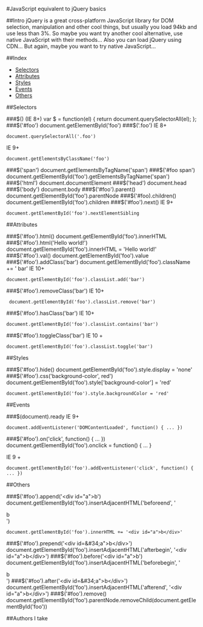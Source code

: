 #JavaScript equivalent to jQuery basics

##Intro
jQuery is a great cross-platform JavaScript library for DOM selection, manipulation and other cool things, but usually you load 94kb and use less than 3%. So maybe you want try another cool alternative, use native JavaScript with their methods... Also you can load jQuery using CDN... But again, maybe you want to try native JavaScript...

##Index
* [Selectors](#selectors)
* [Attributes](#attributes)
* [Styles](#styles)
* [Events](#events)
* [Others](#others)

##Selectors

###$() (IE 8+)
    var $ = function(el) {
       return document.querySelectorAll(el);
    };
###$('#foo')
    document.getElementById('foo')
###$('.foo')
IE 8+

    document.querySelectorAll('.foo')
IE 9+

    document.getElementsByClassName('foo')
###$('span')    
    document.getElementsByTagName('span')
###$('#foo span')
    document.getElementById('foo').getElementsByTagName('span')
###$('html')
    document.documentElement
###$('head')
    document.head
###$('body')
    document.body
###$('#foo').parent()
    document.getElementById('foo').parentNode
###$('#foo).children()
    document.getElementById('foo').children
###$('#foo').next()
IE 9+

    document.getElementById('foo').nextElementSibling

##Attributes

###$('#foo').html()
    document.getElementById('foo').innerHTML
###$('#foo').html('Hello world!')
    document.getElementById('foo').innerHTML = 'Hello world!'
###$('#foo').val()
    document.getElementById('foo').value
###$('#foo').addClass('bar')
    document.getElementById('foo').className += ' bar'
IE 10+

    document.getElementById('foo').classList.add('bar')
###$('#foo').removeClass('bar')
IE 10+

     document.getElementById('foo').classList.remove('bar')
###$('#foo').hasClass('bar')
IE 10+

    document.getElementById('foo').classList.contains('bar')
###$('#foo').toggleClass('bar')
IE 10 +

    document.getElementById('foo').classList.toggle('bar')

##Styles

###$('#foo').hide()
    document.getElementById('foo').style.display = 'none'
###$('#foo').css('background-color', red')
    document.getElementById('foo').style['background-color'] = 'red'
    
    document.getElementById('foo').style.backgroundColor = 'red'

##Events

###$(document).ready
IE 9+

    document.addEventListener('DOMContentLoaded', function() { ... })
###$('#foo').on('click', function() { ... })
    document.getElementById('foo').onclick = function() { ... }

IE 9 +

    document.getElementById('foo').addEventListener('click', function() { ... })

##Others

###$('#foo').append('<div id=&#34;a">b</div>')
    document.getElementById('foo').insertAdjacentHTML('beforeend', '<div id="a">b</div>')
    
    document.getElementById('foo').innerHTML += '<div id="a">b</div>'
    
###$('#foo').prepend('<div id=&#34;a">b</div>')
    document.getElementById('foo').insertAdjacentHTML('afterbegin', '<div id="a">b</div>')
###$('#foo').before('<div id=&#34;a">b</div>')
    document.getElementById('foo').insertAdjacentHTML('beforebegin', '<div id="a">b</div>')
###$('#foo').after('<div id=&#34;a">b</div>')
    document.getElementById('foo').insertAdjacentHTML('afterend', '<div id="a">b</div>')
###$('#foo').remove()
    document.getElementById('foo').parentNode.removeChild(document.getElementById('foo'))

##Authors
I take
